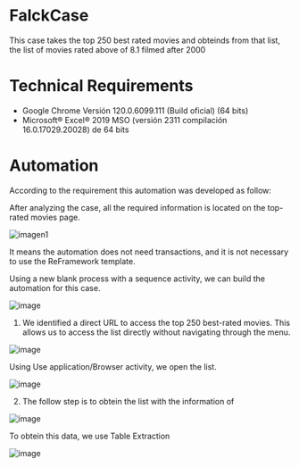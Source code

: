 # FalckCase
This case takes the top 250 best rated movies and obteinds from that list, the list of movies rated above of 8.1 filmed after 2000 

# Technical Requirements

- Google Chrome Versión 120.0.6099.111 (Build oficial) (64 bits)
- Microsoft® Excel® 2019 MSO (versión 2311 compilación 16.0.17029.20028) de 64 bits

# Automation
According to the requirement this automation was developed as follow:

After analyzing the case, all the required information is located on the top-rated movies page.

![imagen1](https://github.com/lithos13/FalckCase/assets/68198144/51119887-7f49-4797-8ae2-e124da22b377)

It means the automation does not need transactions, and it is not necessary to use the ReFramework template.


Using a new blank process with a sequence activity, we can build the automation for this case.

![image](https://github.com/lithos13/FalckCase/assets/68198144/b2a8a147-8a51-46ce-bd88-9e4ce0fde7d6)


1. We identified a direct URL to access the top 250 best-rated movies. This allows us to access the list directly without navigating through the menu.
   
![image](https://github.com/lithos13/FalckCase/assets/68198144/1fdd0ec2-3261-4dae-a6a2-841d757e6fde)

Using Use application/Browser activity, we open the list.

![image](https://github.com/lithos13/FalckCase/assets/68198144/ef787a58-f7b0-4983-b4e1-0ca43ef5e55d)


2. The follow step is to obtein the list with the information of
   
![image](https://github.com/lithos13/FalckCase/assets/68198144/1e04d6b8-56be-4aab-b170-f1a7099e5ddc)

To obtein this data, we use Table Extraction 

![image](https://github.com/lithos13/FalckCase/assets/68198144/a46978eb-85a3-4fd7-bb36-204f91bef4e7)

 
